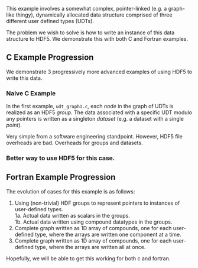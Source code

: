 This example involves a somewhat complex, pointer-linked (e.g. a graph-like thingy),
dynamically allocated data structure comprised of three different user defined types (UDTs).

The problem we wish to solve is how to write an instance of this data structure to HDF5. We
demonstrate this with both C and Fortran examples.

## C Example Progression

We demonstrate 3 progressively more advanced examples of using HDF5 to write this data.

### Naive C Example

In the first example, `udt_graph1.c`, each *node* in the graph of UDTs is realized as an
HDF5 *group*. The data associated with a specific UDT modulo any pointers is written as
a singleton *dataset* (e.g. a dataset with a single *point*).

Very simple from a software engineering standpoint. However, HDF5 file overheads are bad.
Overheads for groups and datasets.

### Better way to use HDF5 for this case.

## Fortran Example Progression



The evolution of cases for this example is as follows:

1. Using (non-trivial) HDF groups to represent pointers to instances of user-defined types.<br/>
1a. Actual data written as scalars in the groups.<br/>
1b. Actual data written using compound datatypes in the groups.<br/>
2. Complete graph written as 1D array of compounds, one for each user-defined type, where the arrays are written one component at a time.
3. Complete graph written as 1D array of compounds, one for each user-defined type, where the arrays are written all at once.

Hopefully, we will be able to get this working for both c and fortran.


